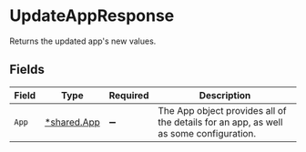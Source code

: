 # UpdateAppResponse

Returns the updated app's new values.


## Fields

| Field                                                                                 | Type                                                                                  | Required                                                                              | Description                                                                           |
| ------------------------------------------------------------------------------------- | ------------------------------------------------------------------------------------- | ------------------------------------------------------------------------------------- | ------------------------------------------------------------------------------------- |
| `App`                                                                                 | [*shared.App](../../../pkg/models/shared/app.md)                                      | :heavy_minus_sign:                                                                    | The App object provides all of the details for an app, as well as some configuration. |